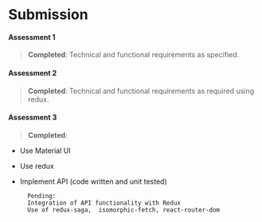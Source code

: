 # Submission

#### Assessment 1		
> **Completed**: Technical and functional requirements as specified.

#### Assessment 2		
> **Completed**: Technical and functional requirements as required using redux.

#### Assessment 3		
> **Completed**:
* Use Material UI
* Use redux
* Implement API (code written and unit tested)
		
		Pending:
		Integration of API functionality with Redux
		Use of redux-saga,  isomorphic-fetch, react-router-dom
